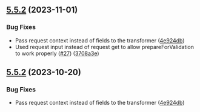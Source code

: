 ## [5.5.2](https://github.com/tenantcloud/laravel-json-api/compare/v5.5.1...v5.5.2) (2023-11-01)


### Bug Fixes

* Pass request context instead of fields to the transformer ([4e924db](https://github.com/tenantcloud/laravel-json-api/commit/4e924dbd1346836b91462053d9b8eedd153e2bf1))
* Used request input instead of request get to allow prepareForValidation to work properly ([#27](https://github.com/tenantcloud/laravel-json-api/issues/27)) ([3708a3e](https://github.com/tenantcloud/laravel-json-api/commit/3708a3e2ef0c731ef23544ea2c9f1d9c9cc739f0))

## [5.5.2](https://github.com/tenantcloud/laravel-json-api/compare/v5.5.1...v5.5.2) (2023-10-20)


### Bug Fixes

* Pass request context instead of fields to the transformer ([4e924db](https://github.com/tenantcloud/laravel-json-api/commit/4e924dbd1346836b91462053d9b8eedd153e2bf1))
